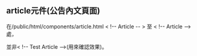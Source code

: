 ## article元件(公告內文頁面)

在/public/html/components/article.html < !-- Article -- > 至 < !-- Article -->處，

並非< !-- Test Article -->(用來確認效果)。

